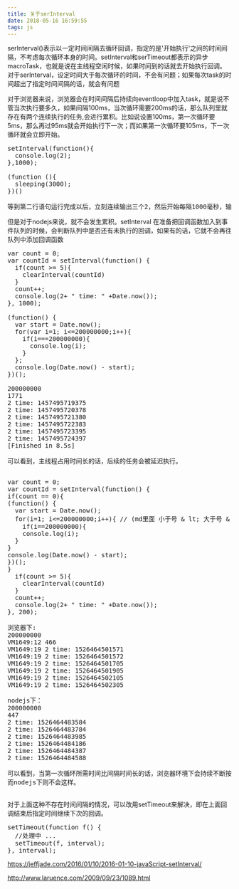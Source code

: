 ```yaml
---
title: 关于serInterval
date: 2018-05-16 16:59:55
tags: js
---
```


serInterval()表示以一定时间间隔去循环回调，指定的是'开始执行'之间的时间间隔，不考虑每次循环本身的时间。setInterval和serTimeout都表示的异步macroTask，也就是说在主线程空闲时候，如果时间到的话就去开始执行回调。对于serInterval，设定时间大于每次循环的时间，不会有问题；如果每次task的时间超出了指定时间间隔的话，就会有问题

对于浏览器来说，浏览器会在时间间隔后持续向eventloop中加入task，就是说不管当次执行要多久，如果间隔100ms，当次循环需要200ms的话，那么队列里就存在有两个连续执行的任务,会进行累积。比如说设置100ms，第一次循环要5ms，那么再过95ms就会开始执行下一次；而如果第一次循环要105ms，下一次循环就会立即开始。
<pre>
setInterval(function(){
  console.log(2);
},1000);

(function (){
  sleeping(3000);
})()

等到第二行语句运行完成以后，立刻连续输出三个2，然后开始每隔1000毫秒，输出一个2。也就是说，setIntervel具有累积效应，如果某个操作特别耗时，超过了setInterval的时间间隔，排在后面的操作会被累积起来，然后在很短的时间内连续触发，这可能或造成性能问题（比如集中发出Ajax请求）
</pre>

<!-- more -->
但是对于nodejs来说，就不会发生累积。setInterval 在准备把回调函数加入到事件队列的时候，会判断队列中是否还有未执行的回调，如果有的话，它就不会再往队列中添加回调函数

<pre>
var count = 0;
var countId = setInterval(function() {
  if(count >= 5){
    clearInterval(countId)
  }
  count++;
  console.log(2+ " time: " +Date.now());
}, 1000);

(function() {
  var start = Date.now();
  for(var i=1; i&lt;=200000000;i++){
    if(i===200000000){
      console.log(i);
    }
  };
  console.log(Date.now() - start);
})();

200000000
1771
2 time: 1457495719375
2 time: 1457495720378
2 time: 1457495721380
2 time: 1457495722383
2 time: 1457495723395
2 time: 1457495724397
[Finished in 8.5s]

可以看到，主线程占用时间长的话，后续的任务会被延迟执行。
</pre>

<pre>

var count = 0;
var countId = setInterval(function() {
if(count == 0){
(function() {
  var start = Date.now();
  for(i=1; i&lt;=200000000;i++){ // (md里面 小于号 & lt; 大于号 & gt;)
    if(i==200000000){
    console.log(i);
  }
}
console.log(Date.now() - start);
})();
}
  if(count >= 5){
    clearInterval(countId)
  }
  count++;
  console.log(2+ " time: " +Date.now());
}, 200);

浏览器下:
200000000
VM1649:12 466
VM1649:19 2 time: 1526464501571
VM1649:19 2 time: 1526464501572
VM1649:19 2 time: 1526464501705
VM1649:19 2 time: 1526464501905
VM1649:19 2 time: 1526464502105
VM1649:19 2 time: 1526464502305

nodejs下：
200000000
447
2 time: 1526464483584
2 time: 1526464483784
2 time: 1526464483985
2 time: 1526464484186
2 time: 1526464484387
2 time: 1526464484588

可以看到，当第一次循环所需时间比间隔时间长的话，浏览器环境下会持续不断按实际间隔加回调，同时第一次的执行时间直接导致后面的执行时间往后推，第一次的时间=第二次时间，第二次时间+133=第三次时间，466-400=66，加上133正好是200。就是说浏览器下所有的回调首先按固定时间间隔排好，如果某次回调执行时间长于间隔时间的话，就会把导致下次乃至更下次的回调执行时间往后推迟。这样就可能导致两次回调不存在时间间隔的情况。
而nodejs下则不会这样。

</pre>
对于上面这种不存在时间间隔的情况，可以改用setTimeout来解决，即在上面回调结束后指定时间继续下次的回调。
<pre>
setTimeout(function f() {
  //处理中 ...
  setTimeout(f, interval);
}, interval);
</pre>


https://jeffjade.com/2016/01/10/2016-01-10-javaScript-setInterval/

http://www.laruence.com/2009/09/23/1089.html
